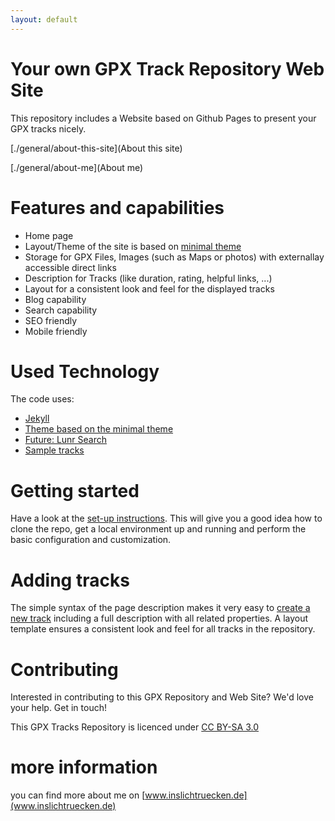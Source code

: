 ```yaml
---
layout: default
---
```



# Your own GPX Track Repository Web Site

This repository includes a Website based on Github Pages to present your GPX tracks nicely.


[./general/about-this-site](About this site)

[./general/about-me](About me)


# Features and capabilities

* Home page
* Layout/Theme of the site is based on [minimal theme](https://github.com/pages-themes/minimal)
* Storage for GPX Files, Images (such as Maps or photos) with externallay accessible direct links
* Description for Tracks (like duration, rating, helpful links, ...)
* Layout for a consistent look and feel for the displayed tracks
* Blog capability
* Search capability
* SEO friendly
* Mobile friendly


# Used Technology

The code uses:
- [Jekyll](https://jekyllrb.com/)
- [Theme based on the minimal theme](https://github.com/pages-themes/minimal)
- [Future: Lunr Search](http://lunrjs.com)
- [Sample tracks](https://www.inslichtruecken.de)


# Getting started

Have a look at the [set-up instructions](./general/set-up-instructions.html). This will give you a good idea how to clone the repo, get a local environment up and running and perform the basic configuration and customization.


# Adding tracks

The simple syntax of the page description makes it very easy to [create a new track](./general/how-to-add-tracks.html) including a full description with all related properties.
A layout template ensures a consistent look and feel for all tracks in the repository.


# Contributing

Interested in contributing to this GPX Repository and Web Site? We'd love your help. Get in touch!

This GPX Tracks Repository is licenced under [CC BY-SA 3.0](http://creativecommons.org/licenses/by-sa/3.0/>)


# more information

you can find more about me on [www.inslichtruecken.de](www.inslichtruecken.de)
